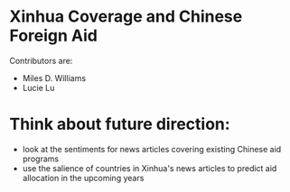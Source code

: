 # Xinhua Coverage and Chinese Foreign Aid

Contributors are:

  - Miles D. Williams 
  - Lucie Lu 


# Think about future direction:

  - look at the sentiments for news articles covering existing Chinese aid programs
  - use the salience of countries in Xinhua's news articles to predict aid allocation in the upcoming years

